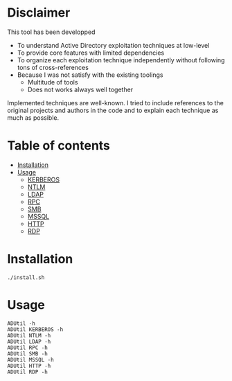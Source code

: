 # Disclaimer

This tool has been developped
- To understand Active Directory exploitation techniques at low-level
- To provide core features with limited dependencies
- To organize each exploitation technique independently without following tons of cross-references
- Because I was not satisfy with the existing toolings
    - Multitude of tools
    - Does not works always well together

Implemented techniques are well-known. I tried to include references to the original projects and authors in the code and to explain each technique as much as possible.

# Table of contents

- [Installation](#installation)
- [Usage](#usage)
    - [KERBEROS](Utils/KERBEROS)
    - [NTLM](Utils/NTLM)
    - [LDAP](Utils/LDAP)
    - [RPC](Utils/RPC)
    - [SMB](Utils/SMB)
    - [MSSQL](Utils/MSSQL)
    - [HTTP](Utils/HTTP)
    - [RDP](Utils/RDP)

# Installation

```
./install.sh
```

# Usage

```
ADUtil -h
ADUtil KERBEROS -h
ADUtil NTLM -h
ADUtil LDAP -h
ADUtil RPC -h
ADUtil SMB -h
ADUtil MSSQL -h
ADUtil HTTP -h
ADUtil RDP -h
```
